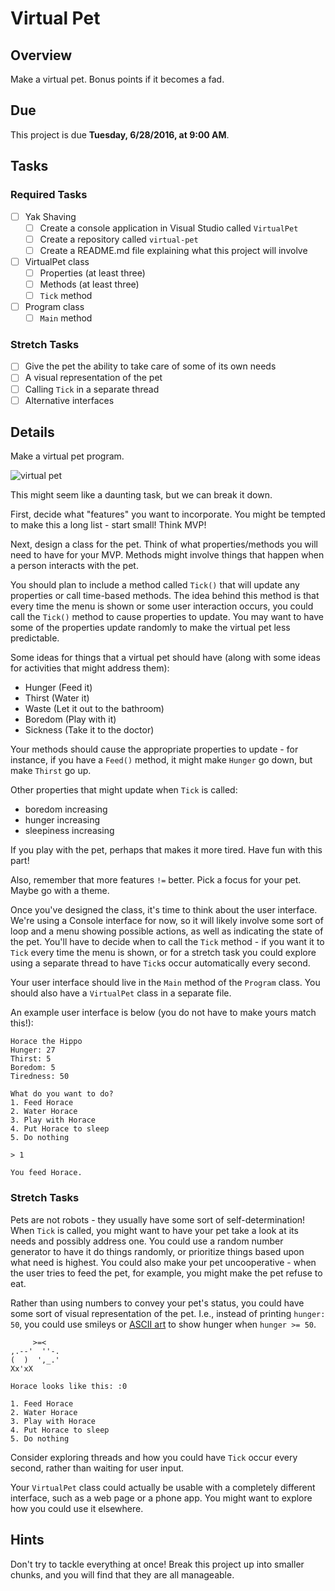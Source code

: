 # Virtual Pet

## Overview

Make a virtual pet. Bonus points if it becomes a fad.

## Due

This project is due **Tuesday, 6/28/2016, at 9:00 AM**.

## Tasks

### Required Tasks

- [ ] Yak Shaving
  - [ ] Create a console application in Visual Studio called `VirtualPet`
  - [ ] Create a repository called `virtual-pet`
  - [ ] Create a README.md file explaining what this project will involve
- [ ] VirtualPet class
  - [ ] Properties (at least three)
  - [ ] Methods (at least three)
  - [ ] `Tick` method
- [ ] Program class
  - [ ] `Main` method

### Stretch Tasks

- [ ] Give the pet the ability to take care of some of its own needs
- [ ] A visual representation of the pet
- [ ] Calling `Tick` in a separate thread
- [ ] Alternative interfaces

## Details

Make a virtual pet program.

![virtual pet](virtualpet.jpg)

This might seem like a daunting task, but we can break it down.

First, decide what "features" you want to incorporate. You might be tempted to make this a long list - start small! Think MVP!

Next, design a class for the pet. Think of what properties/methods you will need to have for your MVP. Methods might involve things that happen when a person interacts with the pet.

You should plan to include a method called `Tick()` that will update any properties or call time-based methods. The idea behind this method is that every time the menu is shown or some user interaction occurs, you could call the `Tick()` method to cause properties to update. You may want to have some of the properties update randomly to make the virtual pet less predictable.

Some ideas for things that a virtual pet should have (along with some ideas for activities that might address them):

- Hunger (Feed it)
- Thirst (Water it)
- Waste (Let it out to the bathroom)
- Boredom (Play with it)
- Sickness (Take it to the doctor)

Your methods should cause the appropriate properties to update - for instance, if you have a `Feed()` method, it might make `Hunger` go down, but make `Thirst` go up.

Other properties that might update when `Tick` is called:
  - boredom increasing
  - hunger increasing
  - sleepiness increasing

If you play with the pet, perhaps that makes it more tired. Have fun with this part!

Also, remember that more features `!=` better. Pick a focus for your pet. Maybe go with a theme.

Once you've designed the class, it's time to think about the user interface. We're using a Console interface for now, so it will likely involve some sort of loop and a menu showing possible actions, as well as indicating the state of the pet. You'll have to decide when to call the `Tick` method - if you want it to `Tick` every time the menu is shown, or for a stretch task you could explore using a separate thread to have `Tick`s occur automatically every second.

Your user interface should live in the `Main` method of the `Program` class. You should also have a `VirtualPet` class in a separate file.

An example user interface is below (you do not have to make yours match this!):

```
Horace the Hippo
Hunger: 27
Thirst: 5
Boredom: 5
Tiredness: 50

What do you want to do?
1. Feed Horace
2. Water Horace
3. Play with Horace
4. Put Horace to sleep
5. Do nothing

> 1

You feed Horace.
```

### Stretch Tasks

Pets are not robots - they usually have some sort of self-determination! When `Tick` is called, you might want to have your pet take a look at its needs and possibly address one. You could use a random number generator to have it do things randomly, or prioritize things based upon what need is highest. You could also make your pet uncooperative - when the user tries to feed the pet, for example, you might make the pet refuse to eat.

Rather than using numbers to convey your pet's status, you could have some sort of visual representation of the pet. I.e., instead of printing `hunger: 50`, you could use smileys or [ASCII art](https://en.wikipedia.org/wiki/ASCII_art) to show hunger when `hunger >= 50`.
```
     >=<        
,.--'  ''-.
(  )  ',_.'
Xx'xX      

Horace looks like this: :0

1. Feed Horace
2. Water Horace
3. Play with Horace
4. Put Horace to sleep
5. Do nothing
```

Consider exploring threads and how you could have `Tick` occur every second, rather than waiting for user input.

Your `VirtualPet` class could actually be usable with a completely different interface, such as a web page or a phone app. You might want to explore how you could use it elsewhere.

## Hints

Don't try to tackle everything at once! Break this project up into smaller chunks, and you will find that they are all manageable.
